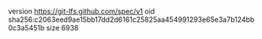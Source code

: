 version https://git-lfs.github.com/spec/v1
oid sha256:c2063eed9ae15bb17dd2d6161c25825aa454991293e65e3a7b124bb0c3a5451b
size 6938

